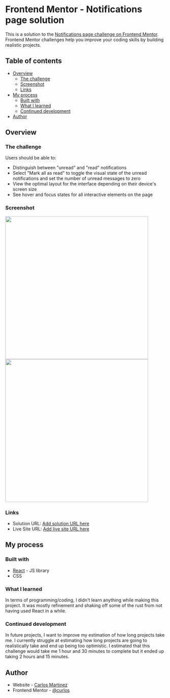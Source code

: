 # Frontend Mentor - Notifications page solution

This is a solution to the [Notifications page challenge on Frontend Mentor](https://www.frontendmentor.io/challenges/notifications-page-DqK5QAmKbC). Frontend Mentor challenges help you improve your coding skills by building realistic projects. 

## Table of contents

- [Overview](#overview)
  - [The challenge](#the-challenge)
  - [Screenshot](#screenshot)
  - [Links](#links)
- [My process](#my-process)
  - [Built with](#built-with)
  - [What I learned](#what-i-learned)
  - [Continued development](#continued-development)
- [Author](#author)

## Overview

### The challenge

Users should be able to:

- Distinguish between "unread" and "read" notifications
- Select "Mark all as read" to toggle the visual state of the unread notifications and set the number of unread messages to zero
- View the optimal layout for the interface depending on their device's screen size
- See hover and focus states for all interactive elements on the page

### Screenshot


<div style={{"display": "flex"}}>
  <img src="https://user-images.githubusercontent.com/41396365/202875769-a18c82a3-16d8-43b5-992d-6a8ccde98748.png" alt="" height="450" />
  <img src="https://user-images.githubusercontent.com/41396365/202875768-d6970975-da3c-4c56-ba45-e5261f86a554.png" alt="" height="450" />
</div>

### Links

- Solution URL: [Add solution URL here](https://your-solution-url.com)
- Live Site URL: [Add live site URL here](https://your-live-site-url.com)

## My process

### Built with

- [React](https://reactjs.org/) - JS library
- CSS

### What I learned

In terms of programming/coding, I didn't learn anything while making this project. It was mostly refinement and shaking off some of the rust from not having used React in a while.

### Continued development

In future projects, I want to improve my estimation of how long projects take me. I currently struggle at estimating how long projects are going to realistically take and end up being too optimistic. I estimated that this challenge would take me 1 hour and 30 minutes to complete but it ended up taking 2 hours and 15 minutes.

## Author

- Website - [Carlos Martinez](https://github.com/curlos/)
- Frontend Mentor - [@curlos](https://www.frontendmentor.io/profile/curlos)
